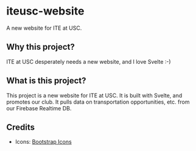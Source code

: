 # iteusc-website

A new website for ITE at USC.

## Why this project?

ITE at USC desperately needs a new website, and I love Svelte :-)

## What is this project?

This project is a new website for ITE at USC. It is built with Svelte, and promotes our club. It pulls data on transportation opportunities, etc. from our Firebase Realtime DB.

## Credits

* Icons: [Bootstrap Icons](https://icons.getbootstrap.com/)